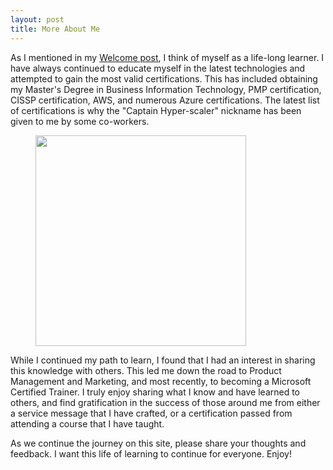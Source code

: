```yaml
---
layout: post
title: More About Me
---
```


<!-- wp:paragraph -->
<p>As I mentioned in my <a href="https://captainhyperscaler.com/2019/10/01/the-journey-begins/">Welcome post</a>, I think of myself as a life-long learner. I have always continued to educate myself in the latest technologies and attempted to gain the most valid certifications. This has included obtaining my Master's Degree in Business Information Technology, PMP certification, CISSP certification, AWS, and numerous Azure certifications. The latest list of certifications is why the "Captain Hyper-scaler" nickname has been given to me by some co-workers. </p>
<!-- /wp:paragraph -->

<!-- wp:image {"align":"center","id":429,"width":337,"height":337,"sizeSlug":"large"} -->
<div class="wp-block-image"><figure class="aligncenter size-large is-resized"><img src="https://captainhyperscaler.files.wordpress.com/2019/10/logojpg.jpg?w=1024" alt="" class="wp-image-429" width="337" height="337"/></figure></div>
<!-- /wp:image -->

<!-- wp:paragraph -->
<p>While I continued my path to learn, I found that I had an interest in sharing this knowledge with others.  This led me down the road to Product Management and Marketing, and most recently, to becoming a Microsoft Certified Trainer.  I truly enjoy sharing what I know and have learned to others, and find gratification in the success of those around me from either a service message that I have crafted, or a certification passed from attending a course that I have taught.  </p>
<!-- /wp:paragraph -->

<!-- wp:paragraph -->
<p>As we continue the journey on this site, please share your thoughts and feedback.  I want this life of learning to continue for everyone. Enjoy!</p>
<!-- /wp:paragraph -->